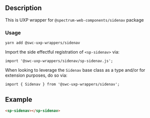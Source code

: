 ## Description

This is UXP wrapper for `@spectrum-web-components/sidenav` package

### Usage

```
yarn add @swc-uxp-wrappers/sidenav
```

Import the side effectful registration of `<sp-sidenav>` via:

```
import '@swc-uxp-wrappers/sidenav/sp-sidenav.js';
```

When looking to leverage the `Sidenav` base class as a type and/or for extension purposes, do so via:

```
import { Sidenav } from '@swc-uxp-wrappers/sidenav';
```

## Example

```html
<sp-sidenav></sp-sidenav>
```
